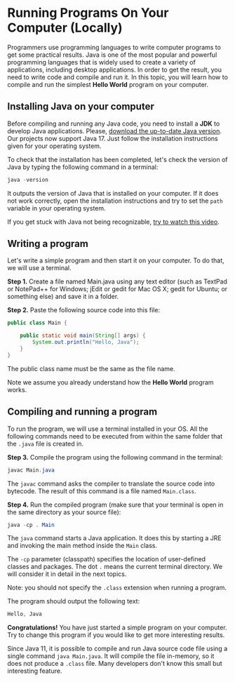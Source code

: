 # Running Programs On Your Computer (Locally)

Programmers use programming languages to write computer programs to get some practical results. Java is one of the most 
popular and powerful programming languages that is widely used to create a variety of applications, including desktop 
applications. In order to get the result, you need to write code and compile and run it. In this topic, you will learn 
how to compile and run the simplest **Hello World** program on your computer.

## Installing Java on your computer

Before compiling and running any Java code, you need to install a **JDK** to develop Java applications. Please, [download 
the up-to-date Java version](https://www.oracle.com/java/technologies/downloads/). Our projects now support Java 17. 
Just follow the installation instructions given for your operating system.

To check that the installation has been completed, let's check the version of Java by typing the following command in a 
terminal:

```java
java -version
```

It outputs the version of Java that is installed on your computer. If it does not work correctly, open the installation 
instructions and try to set the `path` variable in your operating system.

If you get stuck with Java not being recognizable, [try to watch this video](https://www.youtube.com/watch?v=7zIvAxaRy_U).

## Writing a program

Let's write a simple program and then start it on your computer. To do that, we will use a terminal.

**Step 1.** Create a file named Main.java using any text editor (such as TextPad or NotePad++ for Windows; jEdit or gedit 
for Mac OS X; gedit for Ubuntu; or something else) and save it in a folder.

**Step 2.** Paste the following source code into this file:

```java
public class Main {

    public static void main(String[] args) {
        System.out.println("Hello, Java");
    }
}
```

The public class name must be the same as the file name.

Note we assume you already understand how the **Hello World** program works.

## Compiling and running a program

To run the program, we will use a terminal installed in your OS. All the following commands need to be executed from 
within the same folder that the `.java` file is created in.

**Step 3.** Compile the program using the following command in the terminal:

```java
javac Main.java
```

The `javac` command asks the compiler to translate the source code into bytecode. The result of this command is a file 
named `Main.class`.

**Step 4.** Run the compiled program (make sure that your terminal is open in the same directory as your source file):

```java
java -cp . Main
```

The `java` command starts a Java application. It does this by starting a JRE and invoking the main method inside the `Main` 
class.

The `-cp` parameter (classpath) specifies the location of user-defined classes and packages. The dot `.` means the current 
terminal directory. We will consider it in detail in the next topics.


Note: you should not specify the `.class` extension when running a program.


The program should output the following text:

```java
Hello, Java
```

**Congratulations!** You have just started a simple program on your computer. Try to change this program if you would like 
to get more interesting results.

Since Java 11, it is possible to compile and run Java source code file using a single command `java Main.java`. It will 
compile the file in-memory, so it does not produce a `.class` file. Many developers don't know this small but interesting 
feature.